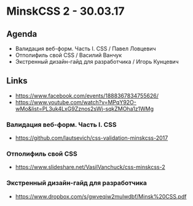 # MinskCSS 2 - 30.03.17


## Agenda

- Валидация веб-форм. Часть I. CSS / Павел Ловцевич
- Отполифиль свой CSS / Василий Ванчук
- Экстренный дизайн-гайд для разработчика / Игорь Кунцевич


## Links

- https://www.facebook.com/events/1888367834755626/
- https://www.youtube.com/watch?v=MPqY92O-wMo&list=PL3uk4LxG9Zznos2sWj-sqkZMOha1z1WMg


### Валидация веб-форм. Часть I. CSS

- https://github.com/lautsevich/css-validation-minskcss-2017

### Отполифиль свой CSS

- https://www.slideshare.net/VasilVanchuck/css-minskcss-2

### Экстренный дизайн-гайд для разработчика

- https://www.dropbox.com/s/gwveqiw2mulwdbf/Minsk%20CSS.pdf